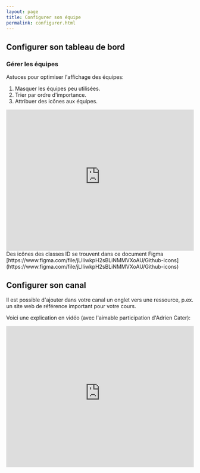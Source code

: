 ```yaml
---
layout: page
title: Configurer son équipe
permalink: configurer.html
---
```


## Configurer son tableau de bord

### Gérer les équipes

Astuces pour optimiser l'affichage des équipes:

1. Masquer les équipes peu utilisées.
2. Trier par ordre d'importance.
3. Attribuer des icônes aux équipes.

<iframe width="100%" style="aspect-ratio:4/3" src="https://www.youtube-nocookie.com/embed/9wp1mrlhvFY" title="YouTube video player" frameborder="0" allow="accelerometer; autoplay; clipboard-write; encrypted-media; gyroscope; picture-in-picture" allowfullscreen></iframe>

<br/>
Des icônes des classes ID se trouvent dans ce document Figma [https://www.figma.com/file/jLlliwkpH2sBLiNMMVXoAU/Github-icons](https://www.figma.com/file/jLlliwkpH2sBLiNMMVXoAU/Github-icons)


## Configurer son canal

Il est possible d'ajouter dans votre canal un onglet vers une ressource, p.ex. un site web de référence important pour votre cours.

Voici une explication en vidéo (avec l'aimable participation d'Adrien Cater):

<iframe width="100%" style="aspect-ratio:4/3" src="https://www.youtube-nocookie.com/embed/B5t5SSxDHIU" title="YouTube video player" frameborder="0" allow="accelerometer; autoplay; clipboard-write; encrypted-media; gyroscope; picture-in-picture" allowfullscreen></iframe>
